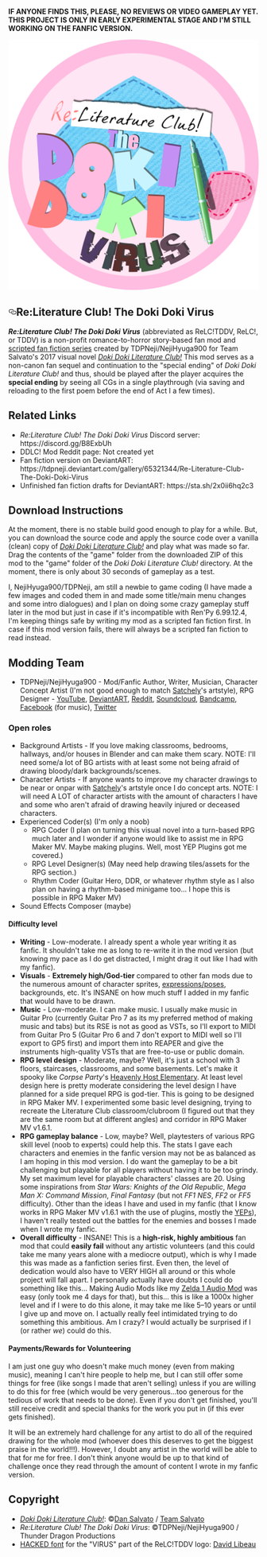 <b>IF ANYONE FINDS THIS, PLEASE, NO REVIEWS OR VIDEO GAMEPLAY YET. THIS PROJECT IS ONLY IN EARLY EXPERIMENTAL STAGE AND I'M STILL WORKING ON THE FANFIC VERSION.</b>
  <div id="readme" class="readme blob instapaper_body">
    <article class="markdown-body entry-content" itemprop="text"><p><a href="https://raw.githubusercontent.com/Thunder-Dragon-Productions/Re-Literature-Club-The-Doki-Doki-Virus/master/game/mod_assets/ReLC-TDDVLogo.png" target="_blank"><img src="https://raw.githubusercontent.com/Thunder-Dragon-Productions/Re-Literature-Club-The-Doki-Doki-Virus/master/game/mod_assets/ReLC-TDDVLogo.png" alt="ReLC!TDDV" style="max-width:100%;"></a></p>
<h1><a href="#ddlcthe-normal-vn" aria-hidden="true" class="anchor" id="user-content-ddlcthe-normal-vn"><svg aria-hidden="true" class="octicon octicon-link" height="16" version="1.1" viewBox="0 0 16 16" width="16"><path fill-rule="evenodd" d="M4 9h1v1H4c-1.5 0-3-1.69-3-3.5S2.55 3 4 3h4c1.45 0 3 1.69 3 3.5 0 1.41-.91 2.72-2 3.25V8.59c.58-.45 1-1.27 1-2.09C10 5.22 8.98 4 8 4H4c-.98 0-2 1.22-2 2.5S3 9 4 9zm9-3h-1v1h1c1 0 2 1.22 2 2.5S13.98 12 13 12H9c-.98 0-2-1.22-2-2.5 0-.83.42-1.64 1-2.09V6.25c-1.09.53-2 1.84-2 3.25C6 11.31 7.55 13 9 13h4c1.45 0 3-1.69 3-3.5S14.5 6 13 6z"></path></svg></a>Re:Literature Club! The Doki Doki Virus</h1>
<p><i><b>Re:Literature Club! The Doki Doki Virus</i></b> (abbreviated as ReLC!TDDV, ReLC!, or TDDV) is a non-profit romance-to-horror story-based fan mod and <a href="https://sta.sh/2x0ii6hq2c3">scripted fan fiction series</a> created by TDPNeji/NejiHyuga900 for Team Salvato's 2017 visual novel <i><a href="http://ddlc.moe/">Doki Doki Literature Club!</a></i> This mod serves as a non-canon fan sequel and continuation to the "special ending" of <i>Doki Doki Literature Club!</i> and thus, should be played after the player acquires the <b>special ending</b> by seeing all CGs in a single playthrough (via saving and reloading to the first poem before the end of Act I a few times).</p>

<h2>Related Links</h2>
<ul><li><i>Re:Literature Club! The Doki Doki Virus</i> Discord server: https://discord.gg/B8ExbUh</li>
<li>DDLC! Mod Reddit page: Not created yet</li>
<li>Fan fiction version on DeviantART: https://tdpneji.deviantart.com/gallery/65321344/Re-Literature-Club-The-Doki-Doki-Virus</li>
<li>Unfinished fan fiction drafts for DeviantART: https://sta.sh/2x0ii6hq2c3</li></ul>

<h2>Download Instructions</h2>
<p>At the moment, there is no stable build good enough to play for a while. But, you can download the source code and apply the source code over a vanilla (clean) copy of <i><a href="http://ddlc.moe/">Doki Doki Literature Club!</a></i> and play what was made so far. Drag the contents of the "game" folder from the downloaded ZIP of this mod to the "game" folder of the <i>Doki Doki Literature Club!</i> directory. At the moment, there is only about 30 seconds of gameplay as a test.</p>

<p>I, NejiHyuga900/TDPNeji, am still a newbie to game coding (I have made a few images and coded them in and made some title/main menu changes and some intro dialogues) and I plan on doing some crazy gameplay stuff later in the mod but just in case if it's incompatible with Ren'Py 6.99.12.4, I'm keeping things safe by writing my mod as a scripted fan fiction first. In case if this mod version fails, there will always be a scripted fan fiction to read instead.</p>

<h2>Modding Team</h2>
<ul><li>TDPNeji/NejiHyuga900 - Mod/Fanfic Author, Writer, Musician, Character Concept Artist (I'm not good enough to match <a href="https://satchely.deviantart.com/">Satchely</a>'s artstyle), RPG Designer - <a href="https://www.youtube.com/user/NejiHyuga900">YouTube</a>, <a href="https://tdpneji.deviantart.com/">DeviantART</a>, <a href="https://www.reddit.com/user/NejiHyuga900">Reddit</a>, <a href="https://soundcloud.com/thunderdragontdp">Soundcloud</a>, <a href="https://thunderdragonproductions.bandcamp.com">Bandcamp</a>, <a href="https://www.facebook.com/ThunderDragonTDP">Facebook</a> (for music), <a href="https://twitter.com/NejiHyuga900">Twitter</a></li></ul>

<h3>Open roles</h3>
<ul><li>Background Artists - If you love making classrooms, bedrooms, hallways, and/or houses in Blender and can make them scary. NOTE: I'll need some/a lot of BG artists with at least some not being afraid of drawing bloody/dark backgrounds/scenes.</li>
<li>Character Artists - If anyone wants to improve my character drawings to be near or onpar with <a href="https://satchely.deviantart.com/">Satchely</a>'s artstyle once I do concept arts. NOTE: I will need A LOT of character artists with the amount of characters I have and some who aren't afraid of drawing heavily injured or deceased characters.</li>
<li>Experienced Coder(s) (I'm only a noob)
<ul><li>RPG Coder (I plan on turning this visual novel into a turn-based RPG much later and I wonder if anyone would like to assist me in RPG Maker MV. Maybe making plugins. Well, most YEP Plugins got me covered.)</li>
<li><spoiler>RPG Level Designer(s) (May need help drawing tiles/assets for the RPG section.)</spoiler></li>
<li>Rhythm Coder (Guitar Hero, DDR, or whatever rhythm style as I also plan on having a rhythm-based minigame too... I hope this is possible in RPG Maker MV)</li></li></ul>
<li>Sound Effects Composer (maybe)</li></ul>

<h4>Difficulty level</h4>
<ul><li><b>Writing</b> - Low-moderate. I already spent a whole year writing it as fanfic. It shouldn't take me as long to re-write it in the mod version (but knowing my pace as I do get distracted, I might drag it out like I had with my fanfic).</li>
<li><b>Visuals</b> - <b>Extremely high/God-tier</b> compared to other fan mods due to the numerous amount of character sprites, <a href="https://sta.sh/02eayquu1ss">expressions/poses</a>, backgrounds, etc. It's INSANE on how much stuff I added in my fanfic that would have to be drawn.</li>
<li><b>Music</b> - Low-moderate. I can make music. I usually make music in Guitar Pro (currently Guitar Pro 7 as its my preferred method of making music and tabs) but its RSE is not as good as VSTs, so I'll export to MIDI from Guitar Pro 5 (Guitar Pro 6 and 7 don't export to MIDI well so I'll export to GP5 first) and import them into REAPER and give the instruments high-quality VSTs that are free-to-use or public domain.</li>
<li><b>RPG level design</b> - Moderate, maybe? Well, it's just a school with 3 floors, staircases, classrooms, and some basements. Let's make it spooky like <i>Corpse Party</i>'s <a href="https://corpseparty.wikia.com/wiki/Heavenly_Host_Elementary_School">Heavenly Host Elementary</a>. At least level design here is pretty moderate considering the level design I have planned for a side prequel RPG is god-tier. This is going to be designed in RPG Maker MV. I experimented some basic level designing, trying to recreate the Literature Club classroom/clubroom (I figured out that they are the same room but at different angles) and corridor in RPG Maker MV v1.6.1.</li>

<li><b>RPG gameplay balance</b> - Low, maybe? Well, playtesters of various RPG skill level (noob to experts) could help this. The stats I gave each characters and enemies in the fanfic version may not be as balanced as I am hoping in this mod version. I do want the gameplay to be a bit challenging but playable for all players without having it to be too grindy. My set maximum level for playable characters' classes are 20. Using some inspirations from <i>Star Wars: Knights of the Old Republic</i>, <i>Mega Man X: Command Mission</i>, <i>Final Fantasy</i> (but not <i>FF1 NES</i>, <i>FF2</i> or <i>FF5</i> difficulty). Other than the ideas I have and used in my fanfic (that I know works in RPG Maker MV v1.6.1 with the use of plugins, mostly the <a href="http://yanfly.moe/">YEPs</a>), I haven't really tested out the battles for the enemies and bosses I made when I wrote my fanfic.</li>

<li><b>Overall difficulty</b> - INSANE! This is a <b>high-risk, highly ambitious</b> fan mod that could <b>easily fail</b> without any artistic volunteers (and this could take me many years alone with a mediocre output), which is why I made this was made as a fanfiction series first. Even then, the level of dedication would also have to VERY HIGH all around or this whole project will fall apart. I personally actually have doubts I could do something like this... Making Audio Mods like my <a href="https://redd.it/8v65gu">Zelda 1 Audio Mod</a> was easy (only took me 4 days for that), but this... this is like a 1000x higher level and if I were to do this alone, it may take me like 5–10 years or until I give up and move on. I actually really feel intimidated trying to do something this ambitious. Am I crazy? I would actually be surprised if I (or rather <i>we</i>) could do this.</li></ul>

<h4>Payments/Rewards for Volunteering</h4>
I am just one guy who doesn't make much money (even from making music), meaning I can't hire people to help me, but I can still offer some things for free (like songs I made that aren't selling) unless if you are willing to do this for free (which would be very generous...too generous for the tedious of work that needs to be done). Even if you don't get finished, you'll still receive credit and special thanks for the work you put in (if this ever gets finished).

It will be an extremely hard challenge for any artist to do all of the required drawing for the whole mod (whoever does this deserves to get the biggest praise in the world!!!). However, I doubt any artist in the world will be able to that for me for free. I don't think anyone would be up to that kind of challenge once they read through the amount of content I wrote in my fanfic version.

<h2>Copyright</h2>
<ul><li><i><a href="http://ddlc.moe/">Doki Doki Literature Club!</a></i>: ©<a href="https://twitter.com/dansalvato">Dan Salvato</a> / <a href="http://teamsalvato.com/">Team Salvato</a></li>
<li><i>Re:Literature Club! The Doki Doki Virus</i>: ©TDPNeji/NejiHyuga900 / Thunder Dragon Productions</li>
<li><a href="https://hackedfont.com/">HACKED font</a> for the "VIRUS" part of the ReLC!TDDV logo: <a href="https://davidlibeau.fr/">David Libeau</a></li></ul>

